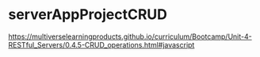 # serverAppProjectCRUD
https://multiverselearningproducts.github.io/curriculum/Bootcamp/Unit-4-RESTful_Servers/0.4.5-CRUD_operations.html#javascript
